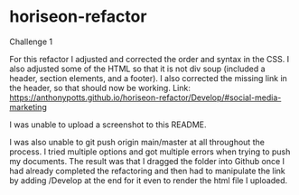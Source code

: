 # horiseon-refactor
Challenge 1

For this refactor I adjusted and corrected the order and syntax in the CSS. I also adjusted some of the HTML so that it is not div soup (included a header, section elements, and a footer). I also corrected the missing link in the header, so that should now be working.
Link: https://anthonypotts.github.io/horiseon-refactor/Develop/#social-media-marketing

I was unable to upload a screenshot to this README.

I was also unable to git push origin main/master at all throughout the process. I tried multiple options and got multiple errors when trying to push my documents. The result was that I dragged the folder into Github once I had already completed the refactoring and then had to manipulate the link by adding /Develop at the end for it even to render the html file I uploaded.
